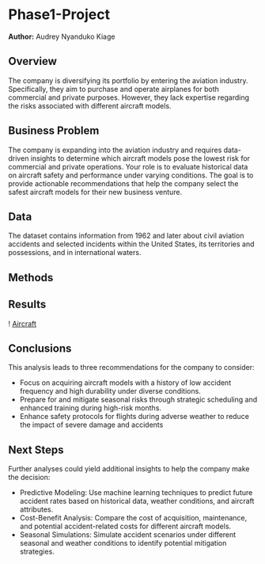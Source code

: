 # Phase1-Project
**Author:** Audrey Nyanduko Kiage
## Overview
The company is diversifying its portfolio by entering the aviation industry. Specifically, they aim to purchase and operate airplanes for both commercial and private purposes. However, they lack expertise regarding the risks associated with different aircraft models.
## Business Problem
The company is expanding into the aviation industry and requires data-driven insights to determine which aircraft models pose the lowest risk for commercial and private operations. Your role is to evaluate historical data on aircraft safety and performance under varying conditions. The goal is to provide actionable recommendations that help the company select the safest aircraft models for their new business venture.
## Data
The dataset contains information from 1962 and later about civil aviation accidents and selected incidents within the United States, its territories and possessions, and in international waters.
## Methods

## Results
! [Aircraft](./Images/Aircraft-Damage-by-weather-Condition.png)
## Conclusions
This analysis leads to three recommendations for the company to consider:
*  Focus on acquiring aircraft models with a history of low accident frequency and high durability under diverse conditions.
*  Prepare for and mitigate seasonal risks through strategic scheduling and enhanced training during high-risk months.
*  Enhance safety protocols for flights during adverse weather to reduce the impact of severe damage and accidents
## Next Steps
Further analyses could yield additional insights to help the company make the decision:
*  Predictive Modeling: Use machine learning techniques to predict future accident rates based on historical data, weather conditions, and aircraft attributes.
*  Cost-Benefit Analysis: Compare the cost of acquisition, maintenance, and potential accident-related costs for different aircraft models.
*  Seasonal Simulations: Simulate accident scenarios under different seasonal and weather conditions to identify potential mitigation strategies.

